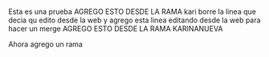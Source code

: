 Esta es una prueba
AGREGO ESTO DESDE LA RAMA kari
borre la linea que decia qu edito desde la web
y agrego esta linea editando desde la web para hacer un merge
AGREGO ESTO DESDE LA RAMA KARINANUEVA

Ahora agrego un rama
